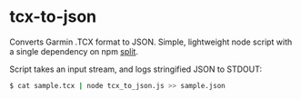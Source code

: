 # tcx-to-json
Converts Garmin .TCX format to JSON.  Simple, lightweight node script with a single dependency on npm 
[split](https://github.com/dominictarr/split).

Script takes an input stream, and logs stringified JSON to STDOUT:

```sh
$ cat sample.tcx | node tcx_to_json.js >> sample.json
```
